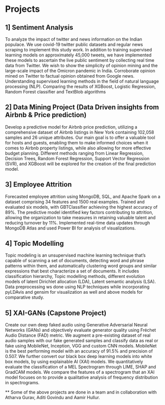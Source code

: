 # Projects
## 1] Sentiment Analysis

To analyze the impact of twitter and news information on the Indian populace. We use covid-19 twitter public datasets and regular news scraping to implement this study work. In addition to training supervised learning models on approximately 45,000 tweets, we have implemented these models to ascertain the live public sentiment by collecting real time data from Twitter. We wish to show the simplicity of opinion mining and the large-scale impact of the Omicron pandemic in India. Corroborate opinion mined on Twitter to factual opinion obtained from Google news. Understanding supervised learning methods in the field of natural language processing (NLP). Comparing the results of XGBoost, Logistic Regression, Random Forest classifier and TextBlob algorithms 

## 2] Data Mining Project (Data Driven insights from Airbnb & Price prediction)

Develop a predictive model for Airbnb price prediction, utilizing a comprehensive dataset of Airbnb listings in New York containing 102,058 samples and 26 unique attributes. Our main goal is to offer a valuable tool for hosts and guests, enabling them to make informed choices when it comes to Airbnb property listings, while also allowing for more effective budget planning. Different methods ranging from Linear Regression, Decision Trees, Random Forest Regression, Support Vector Regression (SVR), and XGBoost will be explored for the creation of the final prediction model.

## 3] Employee Attrition

Forecasted employee attrition using MongoDB, SQL, and Apache Spark on a dataset comprising 34 features and 1500 real examples. Trained and evaluated six models, with GBTClassifier achieving the highest accuracy of 89%. The predictive model identified key factors contributing to attrition, allowing the organization to take measures in retaining valuable talent and
reducing turnover by 11%. Implemented real-time data updates through MongoDB Atlas and used Power BI for analysis of visualizations.

## 4] Topic Modelling

Topic modeling is an unsupervised machine learning technique that’s capable of scanning a set of documents, detecting word and phrase patterns within them, and automatically clustering word groups and similar expressions that best characterize a set of documents. It includes classification hierarchy, Topic modelling methods, different evolution models of latent Dirichlet allocation (LDA), Latent semantic analysis (LSA). Data preprocessing ws done using NLP techniques while incorporating pyLDAvis and gensim for visualization as well and above models for comparative study.

## 5] XAI-GANs (Capstone Project)

Create our own deep faked audio using Generative Adversarial Neural Networks (GANs) and objectively evaluate generator quality using Fréchet Audio Distance (FAD) metric. We augment a pre-existing dataset of real audio samples with our fake generated samples and classify data as real or fake using MobileNet, Inception, VGG and custom CNN models. MobileNet is the best performing model with an accuracy of 91.5% and precision of 0.507. We further convert our black box deep learning models into white box models, by using explainable AI (XAI) models. We quantitatively evaluate the classification of a MEL Spectrogram through LIME, SHAP and GradCAM models. We compare the features of a spectrogram that an XAI model focuses on to provide a qualitative analysis of frequency distribution in spectrograms.

** Some of the above projects are done in a team and in collaboration with Atharva Gurav, Aditi Govindu and Aamir Hullur. 
